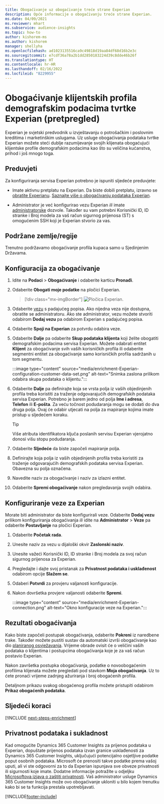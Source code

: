 ```yaml
---
title: Obogaćivanje uz obogaćivanje treće strane Experian
description: Opće informacije o obogaćivanju treće strane Experian.
ms.date: 04/09/2021
ms.reviewer: mhart
ms.subservice: audience-insights
ms.topic: how-to
author: kishorem-ms
ms.author: kishorem
manager: shellyha
ms.openlocfilehash: ad1023135516ca9c49818d19aa84df68d16b2e3c
ms.sourcegitcommit: e7cdf36a78a2b1dd2850183224d39c8dde46b26f
ms.translationtype: HT
ms.contentlocale: hr-HR
ms.lasthandoff: 02/16/2022
ms.locfileid: "8229955"
---
```

# <a name="enrich-customer-profiles-with-demographics-from-experian-preview"></a>Obogaćivanje klijentskih profila demografskim podacima tvrtke Experian (pretpregled)

Experian je svjetski predvodnik u izvještavanju o potrošačkim i poslovnim kreditima i marketinškim uslugama. Uz usluge obogaćivanja podataka tvrtke Experian možete steći dublje razumijevanje svojih klijenata obogaćujući klijentske profile demografskim podacima kao što su veličina kućanstva, prihod i još mnogo toga.

## <a name="prerequisites"></a>Preduvjeti

Za konfiguriranja servisa Experian potrebno je ispuniti sljedeće preduvjete:

- Imate aktivnu pretplatu na Experian. Da biste dobili pretplatu, izravno se [obratite Experianu](https://www.experian.com/marketing-services/contact). [Saznajte više o obogaćivanju podataka Experian](https://www.experian.com/marketing-services/microsoft?cmpid=ems_web_mci_cdppage).

- Administrator je već konfigurirao vezu Experian *ili* imate [administratorske](permissions.md#administrator) dozvole. Također su vam potrebni Korisnički ID, ID stranke i Broj modela za vaš račun sigurnog prijenosa (ST) s omogućenim SSH koji je Experian stvorio za vas.

## <a name="supported-countriesregions"></a>Podržane zemlje/regije

Trenutno podržavamo obogaćivanje profila kupaca samo u Sjedinjenim Državama.

## <a name="configure-the-enrichment"></a>Konfiguracija za obogaćivanje

1. Idite na **Podaci** > **Obogaćivanje** i odaberite karticu **Pronađi**.

1. Odaberite **Obogati moje podatke** na pločici Experian.

   > [!div class="mx-imgBorder"]
   > ![Pločica Experian.](media/experian-tile.png "Experian tile")
   > 

1. Odaberite [vezu](connections.md) s padajućeg popisa. Ako nijedna veza nije dostupna, obratite se administratoru. Ako ste administrator, vezu možete stvoriti odabirom **Dodaj vezu** pa odabirom Experian s padajućeg popisa. 

1. Odaberite **Spoji na Experian** za potvrdu odabira veze.

1.  Odaberite **Dalje** pa odaberite **Skup podataka klijenta** koji želite obogatiti demografskim podacima servisa Experian. Možete odabrati entitet **Klijent** za obogaćivanje svih vaših korisničkih profila ili odaberite segmentni entitet za obogaćivanje samo korisničkih profila sadržanih u tom segmentu.

    :::image type="content" source="media/enrichment-Experian-configuration-customer-data-set.png" alt-text="Snimka zaslona prilikom odabira skupa podataka o klijentu.":::

1. Odaberite **Dalje** pa definirajte koja se vrsta polja iz vaših objedinjenih profila treba koristiti za traženje odgovarajućih demografskih podataka servisa Experian. Potrebno je barem jedno od polja **Ime i adresa**, **Telefon** ili **E-pošta**. Za veću točnost podudaranja mogu se dodati do dva druga polja. Ovaj će odabir utjecati na polja za mapiranje kojima imate pristup u sljedećem koraku.

    > [!TIP]
    > Više atributa identifikatora ključa poslanih servisu Experian vjerojatno donosi višu stopu podudaranja.

1. Odaberite **Sljedeće** da biste započeli mapiranje polja.

1. Definirajte koja polja iz vaših objedinjenih profila treba koristiti za traženje odgovarajućih demografskih podataka servisa Experian. Obavezna su polja označena.

1. Navedite naziv za obogaćivanje i naziv za izlazni entitet.

1. Odaberite **Spremi obogaćivanje** nakon pregledavanja svojih odabira.

## <a name="configure-the-connection-for-experian"></a>Konfiguriranje veze za Experian 

Morate biti administrator da biste konfigurirali veze. Odaberite **Dodaj vezu** prilikom konfiguriranja obogaćivanja *ili* idite na **Administrator** > **Veze** pa odaberite **Postavljanje** na pločici Experian.

1. Odaberite **Početak rada**.

1. Unesite naziv za vezu u dijaloški okvir **Zaslonski naziv**.

1. Unesite važeći Korisnički ID, ID stranke i Broj modela za svoj račun sigurnog prijenosa za Experian.

1. Pregledajte i dajte svoj pristanak za **Privatnost podataka i usklađenost** odabirom opcije **Slažem se**.

1. Odaberi **Potvrdi** za provjeru valjanosti konfiguracije.

1. Nakon dovršetka provjere valjanosti odaberite **Spremi**.
   
   :::image type="content" source="media/enrichment-Experian-connection.png" alt-text="Okno konfiguracije veze na Experian.":::

## <a name="enrichment-results"></a>Rezultati obogaćivanja

Kako biste započeli postupak obogaćivanja, odaberite **Pokreni** iz naredbene trake. Također možete pustiti sustav da automatski izvrši obogaćivanje kao dio [ planiranog osvježavanja](system.md#schedule-tab). Vrijeme obrade ovisit će o veličini vaših podataka o klijentima i postupcima obogaćivanja koje je za vaš račun postavio Experian.

Nakon završetka postupka obogaćivanja, podatke o novoobogaćenim profilima klijenata možete pregledati pod stavkom **Moja obogaćivanja**. Uz to ćete pronaći vrijeme zadnjeg ažuriranja i broj obogaćenih profila.

Detaljnom prikazu svakog obogaćenog profila možete pristupiti odabirom **Prikaz obogaćenih podataka**.

## <a name="next-steps"></a>Sljedeći koraci

[!INCLUDE [next-steps-enrichment](../includes/next-steps-enrichment.md)]

## <a name="data-privacy-and-compliance"></a>Privatnost podataka i sukladnost

Kad omogućite Dynamics 365 Customer Insights za prijenos podataka u Experian, dopuštate prijenos podataka izvan granice usklađenosti za Dynamics 365 Customer Insights, uključujući potencijalno osjetljive podatke poput osobnih podataka. Microsoft će prenositi takve podatke prema vašoj uputi, ali vi ste odgovorni za to da Experian ispunjava sve obveze privatnosti ili sigurnosti koje imate. Dodatne informacije potražite u odjeljku [Microsoftova izjava o zaštiti privatnosti](https://go.microsoft.com/fwlink/?linkid=396732).
Vaš administrator usluge Dynamics 365 Customer Insights može ovo obogaćivanje ukloniti u bilo kojem trenutku kako bi se ta funkcija prestala upotrebljavati.


[!INCLUDE[footer-include](../includes/footer-banner.md)]

